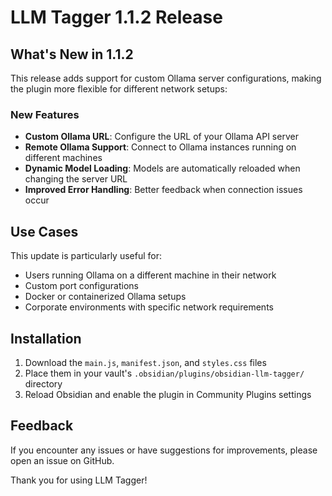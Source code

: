# LLM Tagger 1.1.2 Release

## What's New in 1.1.2

This release adds support for custom Ollama server configurations, making the plugin more flexible for different network setups:

### New Features
- **Custom Ollama URL**: Configure the URL of your Ollama API server
- **Remote Ollama Support**: Connect to Ollama instances running on different machines
- **Dynamic Model Loading**: Models are automatically reloaded when changing the server URL
- **Improved Error Handling**: Better feedback when connection issues occur

## Use Cases

This update is particularly useful for:
- Users running Ollama on a different machine in their network
- Custom port configurations
- Docker or containerized Ollama setups
- Corporate environments with specific network requirements

## Installation

1. Download the `main.js`, `manifest.json`, and `styles.css` files
2. Place them in your vault's `.obsidian/plugins/obsidian-llm-tagger/` directory
3. Reload Obsidian and enable the plugin in Community Plugins settings

## Feedback

If you encounter any issues or have suggestions for improvements, please open an issue on GitHub.

Thank you for using LLM Tagger!
